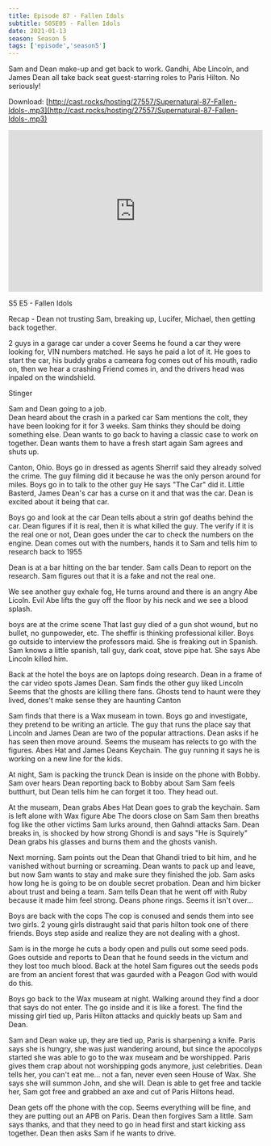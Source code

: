 ```yaml
---
title: Episode 87 - Fallen Idols
subtitle: S05E05 - Fallen Idols
date: 2021-01-13
season: Season 5
tags: ['episode','season5']
---
```


Sam and Dean make-up and get back to work. Gandhi, Abe Lincoln, and James Dean all take back seat guest-starring roles to Paris Hilton.  No seriously!

Download: [http://cast.rocks/hosting/27557/Supernatural-87-Fallen-Idols-.mp3](http://cast.rocks/hosting/27557/Supernatural-87-Fallen-Idols-.mp3)

<iframe src="https://cast.rocks/player/27557/Supernatural-87-Fallen-Idols-.mp3?episodeTitle=Episode%2087%20-%20Fallen%20Idols&podcastTitle=Couple%20of%20Idjits&episodeDate=January%2014th%2C%202021&imageURL=https%3A%2F%2Fcast.rocks%2Fhosting%2F27557%2Ffeeds%2FCAURZ.jpg" style="border: none; min-height: 265px; max-height: 320px; max-width: 558px; min-width: 270px; width: 100%; height: 100%;" scrollbars="no"></iframe>

S5 E5 - Fallen Idols

Recap - Dean not trusting Sam, breaking up, Lucifer, Michael, then getting back together.

2 guys in a garage
car under a cover
Seems he found a car they were looking for, VIN numbers matched.
He says he paid a lot of it.
He goes to start the car, his buddy grabs a cameara
fog comes out of his mouth, radio on, then we hear a crashing
Friend comes in, and the drivers head was inpaled on the windshield.

Stinger

Sam and Dean going to a job.  
Dean heard about the crash in a parked car
Sam mentions the colt, they have been looking for it for 3 weeks.
Sam thinks they should be doing something else.
Dean wants to go back to having a classic case to work on together.
Dean wants them to have a fresh start again
Sam agrees and shuts up.

Canton, Ohio.
Boys go in dressed as agents
Sherrif said they already solved the crime.
The guy filming did it because he was the only person around for miles.
Boys go in to talk to the other guy
He says "The Car" did it.
Little Basterd, James Dean's car has a curse on it and that was the car.
Dean is excited about it being that car.

Boys go and look at the car
Dean tells about a strin gof deaths behind the car.
Dean figures if it is real, then it is what killed the guy.
The verify if it is the real one or not, Dean goes under the car to check the numbers on the engine.
Dean comes out with the numbers, hands it to Sam and tells him to research back to 1955

Dean is at a bar hitting on the bar tender.
Sam calls Dean to report on the research.
Sam figures out that it is a fake and not the real one.

We see another guy exhale fog,
He turns around and there is an angry Abe Licoln.
Evil Abe lifts the guy off the floor by his neck and we see a blood splash.

boys are at the crime scene
That last guy died of a gun shot wound, but no bullet, no gunpoweder, etc.
The sheffir is thinking professional killer.
Boys go outside to interview the professors maid.
She is freaking out in Spanish.
Sam knows a little spanish, tall guy, dark coat, stove pipe hat.
She says Abe Lincoln killed him.

Back at the hotel the boys are on laptops doing research.
Dean in a frame of the car video spots James Dean.
Sam finds the other guy liked Lincoln
Seems that the ghosts are killing there fans.
Ghosts tend to haunt were they lived, dones't make sense they are haunting Canton

Sam finds that there is a Wax museam in town.
Boys go and investigate, they pretend to be writing an article.
The guy that runs the place say that Lincoln and James Dean are two of the popular attractions.
Dean asks if he has seen then move around.
Seems the museam has relects to go with the figures. Abes Hat and James Deans Keychain.
The guy running it says he is working on a new line for the kids.

At night, Sam is packing the trunck
Dean is inside on the phone with Bobby.
Sam over hears Dean reporting back to Bobby about Sam
Sam feels butthurt, but Dean tells him he can forget it too.
They head out.

At the museam, Dean grabs Abes Hat
Dean goes to grab the keychain.
Sam is left alone with Wax figure Abe
The doors close on Sam
Sam then breaths fog like the other victims
Sam lurks around, then Gahndi attacks Sam.
Dean breaks in, is shocked by how strong Ghondi is and says "He is Squirely"
Dean grabs his glasses and burns them and the ghosts vanish.

Next morning.
Sam points out the Dean that Ghandi tried to bit him, and he vanished without burning or screaming.
Dean wants to pack up and leave, but now Sam wants to stay and make sure they finished the job.
Sam asks how long he is going to be on double secret probation.
Dean and him bicker about trust and being a team.
Sam tells Dean that he went off with Ruby because it made him feel strong.
Deans phone rings.
Seems it isn't over...

Boys are back with the cops
The cop is conused and sends them into see two girls.
2 young girls distraught said that paris hilton took one of there friends.
Boys step aside and realize they are not dealing with a ghost.

Sam is in the morge
he cuts a body open and pulls out some seed pods.
Goes outside and reports to Dean that he found seeds in the victum and they lost too much blood.
Back at the hotel Sam figures out the seeds pods are from an ancient forest that was gaurded with a Peagon God with would do this.

Boys go back to the Wax museam at night.
Walking around they find a door that says do not enter.
The go inside and it is like a forest.
The find the missing girl tied up,
Paris Hilton attacks and quickly beats up Sam and Dean.

Sam and Dean wake up, they are tied up, Paris is sharpening a knife.
Paris says she is hungry, she was just wandering around, but since the apocolyps started she was able to go to the wax museam and be worshipped.
Paris gives them crap about not worshipping gods anymore, just celebrities.
Dean tells her, you can't eat me... not a fan, never even seen House of Wax.
She says she will summon John, and she will.
Dean is able to get free and tackle her, 
Sam got free and grabbed an axe and cut of Paris Hiltons head.

Dean gets off the phone with the cop.
Seems everything will be fine, and they are putting out an APB on Paris.
Dean then forgives Sam a little.
Sam says thanks, and that they need to go in head first and start kicking ass together.
Dean then asks Sam if he wants to drive.
